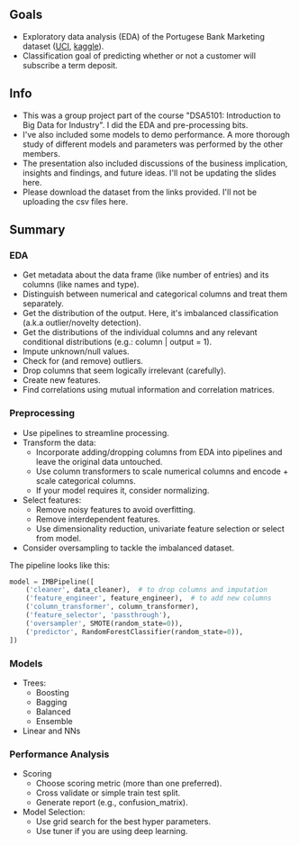 ## Goals

* Exploratory data analysis (EDA) of the Portugese Bank Marketing dataset ([UCI][1], [kaggle][2]).
* Classification goal of predicting whether or not a customer will subscribe a term deposit.

## Info

* This was a group project part of the course "DSA5101: Introduction to Big Data for Industry". I did the EDA and pre-processing bits.
* I've also included some models to demo performance. A more thorough study of different models and parameters was performed by the other members.
* The presentation also included discussions of the business implication, insights and findings, and future ideas. I'll not be updating the slides here.
* Please download the dataset from the links provided. I'll not be uploading the csv files here.

[1]: https://archive.ics.uci.edu/dataset/222/bank+marketing
[2]: https://www.kaggle.com/datasets/henriqueyamahata/bank-marketing

## Summary

### EDA

* Get metadata about the data frame (like number of entries) and its columns (like names and type).
* Distinguish between numerical and categorical columns and treat them separately.
* Get the distribution of the output. Here, it's imbalanced classification (a.k.a outlier/novelty detection).
* Get the distributions of the individual columns and any relevant conditional distributions (e.g.: column | output = 1).
* Impute unknown/null values.
* Check for (and remove) outliers.
* Drop columns that seem logically irrelevant (carefully).
* Create new features.
* Find correlations using mutual information and correlation matrices.

### Preprocessing

* Use pipelines to streamline processing.
* Transform the data:
    - Incorporate adding/dropping columns from EDA into pipelines and leave the original data untouched.
    - Use column transformers to scale numerical columns and encode + scale categorical columns.
    - If your model requires it, consider normalizing.
* Select features:
    - Remove noisy features to avoid overfitting.
    - Remove interdependent features.
    - Use dimensionality reduction, univariate feature selection or select from model.
* Consider oversampling to tackle the imbalanced dataset.

The pipeline looks like this:
```python
model = IMBPipeline([
    ('cleaner', data_cleaner),  # to drop columns and imputation
    ('feature_engineer', feature_engineer),  # to add new columns
    ('column_transformer', column_transformer),
    ('feature_selector', 'passthrough'),
    ('oversampler', SMOTE(random_state=0)),
    ('predictor', RandomForestClassifier(random_state=0)),
])
```

### Models

* Trees:
    - Boosting
    - Bagging
    - Balanced
    - Ensemble
* Linear and NNs

### Performance Analysis

* Scoring
    - Choose scoring metric (more than one preferred).
    - Cross validate or simple train test split.
    - Generate report (e.g., confusion_matrix).
* Model Selection:
    - Use grid search for the best hyper parameters.
    - Use tuner if you are using deep learning.
